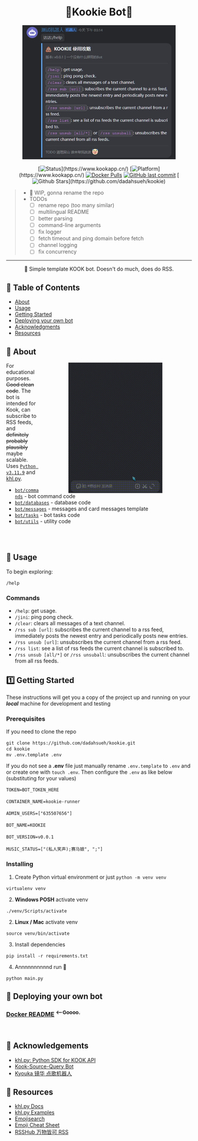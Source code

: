 <h1 align="center">🚧Kookie Bot🚧</h1>

<!-- <div align="center">

  [![cn](https://img.shields.io/badge/lang-cn-red?)](https://github.com/jonatasemidio/multilanguage-readme-pattern/blob/master/README.md)
</div> -->

<p align="center">
  <img src="images/screenshot.jpg" style="width: auto; height: 364px;">
</p>
<div align="center">

[![Status](https://img.shields.io/badge/status-wip-yellow?)](https://www.kookapp.cn/)
[![Platform](https://img.shields.io/badge/platform-kook-green?)](https://www.kookapp.cn/)
[![Docker Pulls](https://img.shields.io/docker/pulls/dadahsueh/kookie?logo=docker&)](https://hub.docker.com/r/dadahsueh/kookie)
[![GitHub last commit](https://img.shields.io/github/last-commit/dadahsueh/kookie?logo=github&)](https://github.com/dadahsueh/kookie/commits/main/)
[![Github Stars](https://img.shields.io/github/stars/dadahsueh/kookie?)](https://github.com/dadahsueh/kookie)

</div>

> - 🚧 WIP, gonna rename the repo
> - TODOs
>   - [ ] rename repo (too many similar)
>   - [ ] multilingual README
>   - [ ] better parsing
>   - [ ] command-line arguments
>   - [ ] fix logger
>   - [ ] fetch timeout and ping domain before fetch
>   - [ ] channel logging
>   - [ ] fix concurrency
---

<p align="center"> 🤖 Simple template KOOK bot. Doesn't do much, does do RSS.
  <br> 
</p>

## 📝 Table of Contents

- [About](#about)
- [Usage](#usage)
- [Getting Started](#getting_started)
- [Deploying your own bot](#deployment)
- [Acknowledgments](#acknowledgement)
- [Resources](#resources)


## 🧐 About <a name = "about"></a>
<img src="images/in_action.gif" align="right" style="width: auto; height: 354px;padding: 0px 80px 0px 80px;">

For educational purposes. ~~Good clean code~~. The bot is intended for Kook, can subscribe to RSS feeds, and ~~definitely~~ ~~probably~~ ~~plausibly~~ maybe scalable. Uses [`Python v3.11.9`](https://www.python.org/downloads/)
and [khl.py](https://github.com/TWT233/khl.py). 
- [`bot/commands`](bot/commands) - bot command code
- [`bot/databases`](bot/databases) - database code
- [`bot/messages`](bot/messages) - messages and card messages template
- [`bot/tasks`](bot/tasks) - bot tasks code
- [`bot/utils`](bot/utils) - utility code

<br>
<br>

## 🎈 Usage <a name = "usage"></a>

To begin exploring:

```
/help
```

### Commands

- `/help`: get usage.
- `/jini`: ping pong check.
- `/clear`: clears all messages of a text channel.
- `/rss sub [url]`: subscribes the current channel to a rss feed, immediately posts the newest entry and periodically
  posts new entries.
- `/rss unsub [url]`: unsubscribes the current channel from a rss feed.
- `/rss list`: see a list of rss feeds the current channel is subscribed to.
- `/rss unsub [all/*]` or `/rss unsuball`: unsubscribes the current channel from all rss feeds.

## 1️⃣ Getting Started <a name = "getting_started"></a>

These instructions will get you a copy of the project up and running on your ***local*** machine for development and testing

### Prerequisites

If you need to clone the repo

```
git clone https://github.com/dadahsueh/kookie.git
cd kookie
mv .env.template .env
```

If you do not see a **.env** file just manually rename `.env.template` to `.env` and or create one with `touch .env`. Then configure the `.env` as like below (substituting for your values)

```
TOKEN=BOT_TOKEN_HERE

CONTAINER_NAME=kookie-runner

ADMIN_USERS=["635507656"]

BOT_NAME=KOOKIE

BOT_VERSION=v0.0.1

MUSIC_STATUS=["(私人笑声);赛马娘", ";"]
```

### Installing

1. Create Python virtual environment or just `python -m venv venv`

```
virtualenv venv
```

2. **Windows POSH** activate venv

```
./venv/Scripts/activate
```

2. **Linux / Mac**  activate venv

```
source venv/bin/activate
```

3. Install dependencies

```
pip install -r requirements.txt
```

4. Annnnnnnnnnd run 🎊

```
python main.py
```

## 🚀 Deploying your own bot <a name = "deployment"></a>

### [Docker README](README.Docker.md) <sup><--Goooo.</sup>
<br>

## 🎉 Acknowledgements <a name = "acknowledgement"></a>

- [khl.py: Python SDK for KOOK API](https://github.com/TWT233/khl.py)
- [Kook-Source-Query Bot](https://github.com/NyaaaDoge/kook-source-query)
- [Kyouka 镜华 点歌机器人](https://github.com/shuyangzhang/Kyouka/)

## 💭 Resources <a name = "resources"></a>

- [khl.py Docs](https://khl-py.eu.org/)
- [khl.py Examples](https://github.com/TWT233/khl.py/blob/main/example/README.md)
- [Emojisearch](https://www.emojisearch.app/)
- [Emoji Cheat Sheet](https://www.webfx.com/tools/emoji-cheat-sheet/)
- [RSSHub 万物皆可 RSS](https://docs.rsshub.app/zh/)
